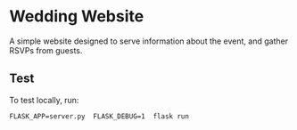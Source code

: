 # Wedding Website

A simple website designed to serve information about the event, and gather RSVPs from guests.

## Test 

To test locally, run: 

```
FLASK_APP=server.py  FLASK_DEBUG=1  flask run
```
